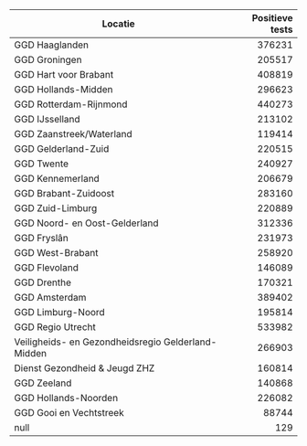 | Locatie | Positieve tests |
|---------|----------------:|
| GGD Haaglanden                           | 376231 |
| GGD Groningen                            | 205517 |
| GGD Hart voor Brabant                    | 408819 |
| GGD Hollands-Midden                      | 296623 |
| GGD Rotterdam-Rijnmond                   | 440273 |
| GGD IJsselland                           | 213102 |
| GGD Zaanstreek/Waterland                 | 119414 |
| GGD Gelderland-Zuid                      | 220515 |
| GGD Twente                               | 240927 |
| GGD Kennemerland                         | 206679 |
| GGD Brabant-Zuidoost                     | 283160 |
| GGD Zuid-Limburg                         | 220889 |
| GGD Noord- en Oost-Gelderland            | 312336 |
| GGD Fryslân                              | 231973 |
| GGD West-Brabant                         | 258920 |
| GGD Flevoland                            | 146089 |
| GGD Drenthe                              | 170321 |
| GGD Amsterdam                            | 389402 |
| GGD Limburg-Noord                        | 195814 |
| GGD Regio Utrecht                        | 533982 |
| Veiligheids- en Gezondheidsregio Gelderland-Midden | 266903 |
| Dienst Gezondheid & Jeugd ZHZ            | 160814 |
| GGD Zeeland                              | 140868 |
| GGD Hollands-Noorden                     | 226082 |
| GGD Gooi en Vechtstreek                  | 88744 |
| null                                     |   129 |
